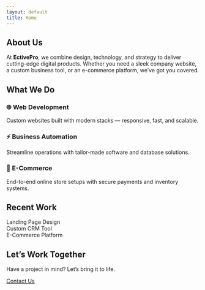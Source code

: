 ```yaml
---
layout: default
title: Home
---
```


<section class="about" id="about">
  <div class="container">
    <h2>About Us</h2>
    <p>
      At <strong>EctivePro</strong>, we combine design, technology, and strategy to deliver cutting-edge
      digital products. Whether you need a sleek company website, a custom business tool,
      or an e-commerce platform, we’ve got you covered.
    </p>
  </div>
</section>

<section class="services" id="services">
  <div class="container">
    <h2>What We Do</h2>
    <div class="grid">
      <div class="card">
        <h3>🌐 Web Development</h3>
        <p>Custom websites built with modern stacks — responsive, fast, and scalable.</p>
      </div>
      <div class="card">
        <h3>⚡ Business Automation</h3>
        <p>Streamline operations with tailor-made software and database solutions.</p>
      </div>
      <div class="card">
        <h3>🛒 E-Commerce</h3>
        <p>End-to-end online store setups with secure payments and inventory systems.</p>
      </div>
    </div>
  </div>
</section>

<section class="portfolio" id="portfolio">
  <div class="container">
    <h2>Recent Work</h2>
    <div class="grid portfolio-grid">
      <div class="card">Landing Page Design</div>
      <div class="card">Custom CRM Tool</div>
      <div class="card">E-Commerce Platform</div>
    </div>
  </div>
</section>

<section class="contact" id="contact">
  <div class="container contact-container">
    <h2>Let’s Work Together</h2>
    <p>Have a project in mind? Let’s bring it to life.</p>
    <a href="mailto:info@ectivepro.com" class="btn">Contact Us</a>
  </div>
</section>
